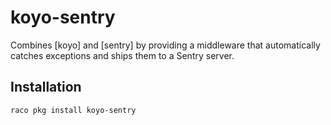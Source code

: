 # koyo-sentry

Combines [koyo] and [sentry] by providing a middleware that
automatically catches exceptions and ships them to a Sentry server.

## Installation

    raco pkg install koyo-sentry
